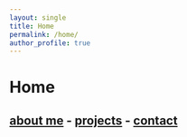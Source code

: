 ```yaml
---
layout: single
title: Home
permalink: /home/
author_profile: true
---
```

# Home


## [about me](/about/) - [projects](/projects/) - [contact](/contact/)
